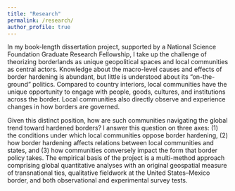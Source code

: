 ```yaml
---
title: "Research"
permalink: /research/
author_profile: true
---
```


In my book-length dissertation project, supported by a National Science Foundation Graduate Research Fellowship, I take up the challenge of theorizing borderlands as unique geopolitical spaces and local communities as central actors. Knowledge about the macro-level causes and effects of border hardening is abundant, but little is understood about its “on-the-ground” politics. Compared to country interiors, local communities have the unique opportunity to engage with people, goods, cultures, and institutions across the border. Local communities also directly observe and experience changes in how borders are governed. 

Given this distinct position, how are such communities navigating the global trend toward hardened borders? I answer this question on three axes: (1) the conditions under which local communities oppose border hardening, (2) how border hardening affects relations between local communities and states, and (3) how communities conversely impact the form that border policy takes. The empirical basis of the project is a multi-method approach comprising global quantitative analyses with an original geospatial measure of transnational ties, qualitative fieldwork at the United States–Mexico border, and both observational and experimental survey tests.

